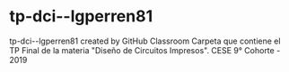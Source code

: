 # tp-dci--lgperren81
tp-dci--lgperren81 created by GitHub Classroom
Carpeta que contiene el TP Final de la materia "Diseño de Circuitos Impresos".
CESE 9° Cohorte - 2019
